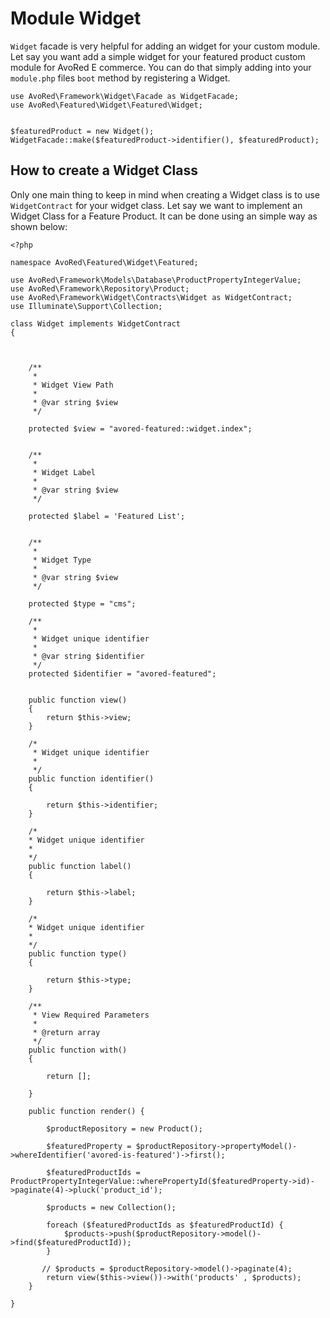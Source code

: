 # Module Widget

`Widget` facade is very helpful for adding an widget for your custom module. Let say you want add a simple widget for your featured product custom module for AvoRed E commerce. You can do that simply adding into your `module.php` files `boot` method by registering a Widget.

```text
use AvoRed\Framework\Widget\Facade as WidgetFacade;
use AvoRed\Featured\Widget\Featured\Widget;


$featuredProduct = new Widget();
WidgetFacade::make($featuredProduct->identifier(), $featuredProduct);
```

## How to create a Widget Class

Only one main thing to keep in mind when creating a Widget class is to use `WidgetContract` for your widget class. Let say we want to implement an Widget Class for a Feature Product. It can be done using an simple way as shown below:

```text
<?php

namespace AvoRed\Featured\Widget\Featured;

use AvoRed\Framework\Models\Database\ProductPropertyIntegerValue;
use AvoRed\Framework\Repository\Product;
use AvoRed\Framework\Widget\Contracts\Widget as WidgetContract;
use Illuminate\Support\Collection;

class Widget implements WidgetContract
{



    /**
     *
     * Widget View Path
     *
     * @var string $view
     */

    protected $view = "avored-featured::widget.index";


    /**
     *
     * Widget Label
     *
     * @var string $view
     */

    protected $label = 'Featured List';


    /**
     *
     * Widget Type
     *
     * @var string $view
     */

    protected $type = "cms";

    /**
     *
     * Widget unique identifier
     *
     * @var string $identifier
     */
    protected $identifier = "avored-featured";


    public function view()
    {
        return $this->view;
    }

    /*
     * Widget unique identifier
     *
     */
    public function identifier()
    {

        return $this->identifier;
    }

    /*
    * Widget unique identifier
    *
    */
    public function label()
    {

        return $this->label;
    }

    /*
    * Widget unique identifier
    *
    */
    public function type()
    {

        return $this->type;
    }

    /**
     * View Required Parameters
     *
     * @return array
     */
    public function with()
    {

        return [];

    }

    public function render() {

        $productRepository = new Product();

        $featuredProperty = $productRepository->propertyModel()->whereIdentifier('avored-is-featured')->first();

        $featuredProductIds = ProductPropertyIntegerValue::wherePropertyId($featuredProperty->id)->paginate(4)->pluck('product_id');

        $products = new Collection();

        foreach ($featuredProductIds as $featuredProductId) {
            $products->push($productRepository->model()->find($featuredProductId));
        }

       // $products = $productRepository->model()->paginate(4);
        return view($this->view())->with('products' , $products);
    }

}
```

